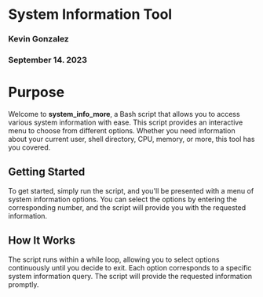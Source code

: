 # System Information Tool
### Kevin Gonzalez
### September 14. 2023
# Purpose
Welcome to **system_info_more**, a Bash script that allows you to access various system information with ease. This script provides an interactive menu to choose from different options. Whether you need information about your current user, shell directory, CPU, memory, or more, this tool has you covered.

## Getting Started

To get started, simply run the script, and you'll be presented with a menu of system information options. You can select the options by entering the corresponding number, and the script will provide you with the requested information.

## How It Works

The script runs within a while loop, allowing you to select options continuously until you decide to exit. Each option corresponds to a specific system information query. The script will provide the requested information promptly.
